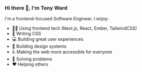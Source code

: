 ### Hi there 👋, I'm Tony Ward

I'm a frontend-focused Software Engineer.  I enjoy:

- 👨‍💻 Using frontend tech (Next.js, React, Ember, TailwindCSS)
- 💅 Writing CSS
- 💻 Building great user experiences
- 🎨 Building design systems
- ♿️ Making the web more accessible for everyone
- 🧠 Solving problems
- ❤️ Helping others
